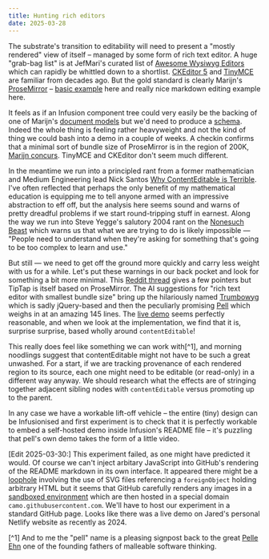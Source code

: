 ```yaml
---
title: Hunting rich editors
date: 2025-03-28
---
```


The substrate's transition to editability will need to present a "mostly rendered" view of itself &ndash; managed
by some form of rich text editor. A huge "grab-bag list" is at JefMari's curated list of
[Awesome Wysiwyg Editors](https://github.com/JefMari/awesome-wysiwyg-editors) which can rapidly be whittled down
to a shortlist. [CKEditor 5](https://github.com/ckeditor/ckeditor5) and [TinyMCE](https://github.com/tinymce/tinymce)
are familiar from decades ago. But the gold standard is clearly Marijn's [ProseMirror](https://prosemirror.net/) &ndash;
[basic example](https://prosemirror.net/examples/basic/) here and really nice markdown editing example here.

It feels as if an Infusion component tree could very easily be the backing of one of Marijn's [document models](https://prosemirror.net/docs/guide/#doc)
but we'd need to produce a [schema](https://prosemirror.net/docs/guide/#schema). Indeed the whole thing is feeling
rather heavyweight and not the kind of thing we could bash into a demo in a couple of weeks. A checkin confirms that
a minimal sort of bundle size of ProseMirror is in the region of 200K, [Marijn concurs](https://discuss.prosemirror.net/t/reduce-size-of-bundle/1705).
TinyMCE and CKEditor don't seem much different.

In the meantime we run into a principled rant from a former mathematician and Medium Engineering lead Nick Santos
[Why ContentEditable is Terrible](https://medium.engineering/why-contenteditable-is-terrible-122d8a40e480). I've often
reflected that perhaps the only benefit of my mathematical education is equipping me to tell anyone armed with an
impressive abstraction to eff off, but the analysis here seems sound and warns of pretty dreadful problems if we
start round-tripping stuff in earnest. Along the way we run into Steve Yegge's salutory 2004 rant on the 
[Nonesuch Beast](https://sites.google.com/site/steveyegge2/nonesuch-beast) which warns us that what we are trying to do
is likely impossible &mdash; "People need to understand when they're asking for something that's going to be too complex to learn and use."

But still &mdash; we need to get off the ground more quickly and carry less
weight with us for a while. Let's put these warnings in our back pocket and look for something a bit more minimal.
This [Reddit thread](https://www.reddit.com/r/webdev/comments/1dfq69v/looking_for_a_very_basic_wysiwyg_editor_in_js_to/)
gives a few pointers but TipTap is itself based on ProseMirror. The AI suggestions for "rich text editor with smallest bundle size"
bring up the hilariously named [Trumbowyg](https://github.com/Alex-D/Trumbowyg) which is sadly jQuery-based and then
the peculiarly promising [Pell](https://github.com/jaredreich/pell/blob/master/src/pell.js) which weighs in at an amazing
145 lines. The [live demo](https://codepen.io/meanbard/pen/rdjMQg) seems perfectly reasonable, and when we look at the
implementation, we find that it is, surprise surprise, based wholly around ``contentEditable``!

This really does feel like something we can work with[^1], and morning noodlings suggest that contentEditable might not
have to be such a great unwashed. For a start, if we are tracking provenance of each rendered region to its source,
each one might need to be editable (or read-only) in a different way anyway. We should research what the effects are
of stringing together adjacent sibling nodes with ``contentEditable`` versus promoting up to the parent.

In any case we have a workable lift-off vehicle &ndash; the entire (tiny) design can be Infusionised and first experiment
is to check that it is perfectly workable to embed a self-hosted demo inside Infusion's README file &ndash; it's puzzling
that pell's own demo takes the form of a little video.

[Edit 2025-03-30:] This experiment failed, as one might have predicted it would. Of course we can't inject arbitary JavaScript into
GitHub's rendering of the README markdown in its own interface. It appeared there might be a 
[loophole](https://stackoverflow.com/questions/14951321/how-to-display-html-content-in-github-readme-md) involving
the use of SVG files referencing a ``foreignObject`` holding arbitrary HTML but it seems that GitHub carefully renders
any images in a [sandboxed environment](https://stackoverflow.com/questions/57857193/github-image-without-camo)
which are then hosted in a special domain ``camo.githubusercontent.com``. We'll have to host our experiment in a 
standard GitHub page. Looks like there was a live demo on Jared's personal Netlify website as recently as 2024.


[^1] And to me the "pell" name is a pleasing signpost back to the great
[Pelle Ehn](https://www.interaction-design.org/literature/author/pelle-ehn)
one of the founding fathers of malleable software thinking.
